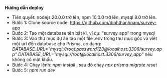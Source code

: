 **Hướng dẫn deploy**
  - Tiên quyết: nodejs 20.0.0 trở lên, npm 10.0.0 trở lên, mysql 8.0 trở lên. 
  - Bước 1: Clone source code: https://github.com/dinhthanhnam/survey-app
  - Bước 2: Tạo một database tên bất kì, ví dụ: "survey_app" trong mysql
  - Bước 3: Vào thư mục dự án tạo một file .env trong thư mục gốc và viết một url đến database cho Prisma, có dạng: 
  *DATABASE_URL="mysql://root:password123@localhost:3306/survey_app"*
  *DATABASE_URL="mysql://root@localhost:3306/survey_app"* nếu không có mật khẩu.
  - Bước 4: Chạy lệnh: *npm install* , sau đó chạy *npx prisma migrate reset*
  - Bước 5: *npm run dev*
